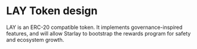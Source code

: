 # LAY Token design

LAY is an ERC-20 compatible token. It implements governance-inspired features, and will allow Starlay to bootstrap the rewards program for safety and ecosystem growth.
